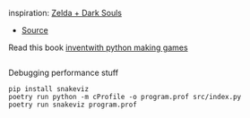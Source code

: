 inspiration:
[Zelda + Dark Souls](https://www.youtube.com/watch?v=QU1pPzEGrqw)
- [Source](https://github.com/clear-code-projects/Zelda)

Read this book 
[inventwith python making games](https://inventwithpython.com/makinggames.pdf)

```

```

Debugging performance stuff
```
pip install snakeviz
poetry run python -m cProfile -o program.prof src/index.py
poetry run snakeviz program.prof
```